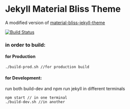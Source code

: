 # Jekyll Material Bliss Theme

A modified version of [material-bliss-jekyll-theme](https://github.com/InsidiousMind/material-bliss-jekyll-theme "material-bliss-jekyll-theme")

[![Build Status](https://travis-ci.org/hpcsc/jekyll-material-bliss.svg?branch=master)](https://travis-ci.org/hpcsc/jekyll-material-bliss)

### **in order to build:**
#### for Production
```
./build-prod.sh //for production build
```

#### for Development:
run both build-dev and npm run jekyll in different terminals
```
npm start // in one terminal
./build-dev.sh //in another
